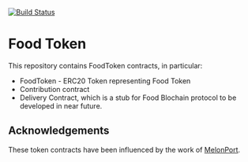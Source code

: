 [![Build Status](https://travis-ci.com/marekkirejczyk/foodtoken.svg?token=xjj4U84eSFwEsYLTc5Qe&branch=master)](https://travis-ci.com/marekkirejczyk/foodtoken)

# Food Token

This repository contains FoodToken contracts, in particular:
- FoodToken - ERC20 Token representing Food Token
- Contribution contract
- Delivery Contract, which is a stub for Food Blochain protocol to be developed in near future.

## Acknowledgements

These token contracts have been influenced by the work of [MelonPort](https://github.com/melonproject/melon/).

